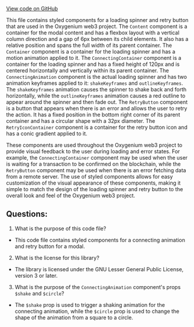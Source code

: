 [View code on GitHub](https://github.com/oxygenium-network/oxygenium-web3/packages/web3-react/src/components/ConnectModal/ConnectWithInjector/styles.ts)

This file contains styled components for a loading spinner and retry button that are used in the Oxygenium web3 project. The `Content` component is a container for the modal content and has a flexbox layout with a vertical column direction and a gap of 6px between its child elements. It also has a relative position and spans the full width of its parent container. The `Container` component is a container for the loading spinner and has a motion animation applied to it. The `ConnectingContainer` component is a container for the loading spinner and has a fixed height of 120px and is centered horizontally and vertically within its parent container. The `ConnectingAnimation` component is the actual loading spinner and has two animation keyframes applied to it: `shakeKeyframes` and `outlineKeyframes`. The `shakeKeyframes` animation causes the spinner to shake back and forth horizontally, while the `outlineKeyframes` animation causes a red outline to appear around the spinner and then fade out. The `RetryButton` component is a button that appears when there is an error and allows the user to retry the action. It has a fixed position in the bottom right corner of its parent container and has a circular shape with a 32px diameter. The `RetryIconContainer` component is a container for the retry button icon and has a conic gradient applied to it. 

These components are used throughout the Oxygenium web3 project to provide visual feedback to the user during loading and error states. For example, the `ConnectingContainer` component may be used when the user is waiting for a transaction to be confirmed on the blockchain, while the `RetryButton` component may be used when there is an error fetching data from a remote server. The use of styled components allows for easy customization of the visual appearance of these components, making it simple to match the design of the loading spinner and retry button to the overall look and feel of the Oxygenium web3 project.
## Questions: 
 1. What is the purpose of this code file?
- This code file contains styled components for a connecting animation and retry button for a modal.

2. What is the license for this library?
- The library is licensed under the GNU Lesser General Public License, version 3 or later.

3. What is the purpose of the `ConnectingAnimation` component's props `$shake` and `$circle`?
- The `$shake` prop is used to trigger a shaking animation for the connecting animation, while the `$circle` prop is used to change the shape of the animation from a square to a circle.